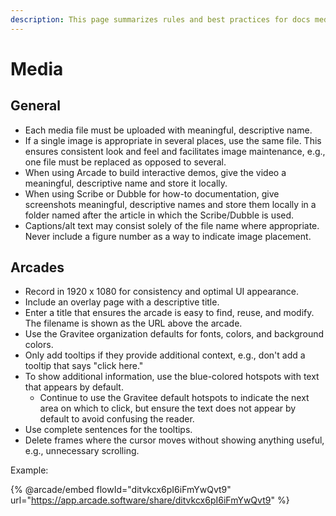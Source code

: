 ```yaml
---
description: This page summarizes rules and best practices for docs media
---
```


# Media

## General

* Each media file must be uploaded with meaningful, descriptive name.
* If a single image is appropriate in several places, use the same file. This ensures consistent look and feel and facilitates image maintenance, e.g., one file must be replaced as opposed to several.
* When using Arcade to build interactive demos, give the video a meaningful, descriptive name and store it locally.
* When using Scribe or Dubble for how-to documentation, give screenshots meaningful, descriptive names and store them locally in a folder named after the article in which the Scribe/Dubble is used.
* Captions/alt text may consist solely of the file name where appropriate. Never include a figure number as a way to indicate image placement.

## Arcades

* Record in 1920 x 1080 for consistency and optimal UI appearance.
* Include an overlay page with a descriptive title.
* Enter a title that ensures the arcade is easy to find, reuse, and modify. The filename is shown as the URL above the arcade.
* Use the Gravitee organization defaults for fonts, colors, and background colors.
* Only add tooltips if they provide additional context, e.g., don't add a tooltip that says "click here."
* To show additional information, use the blue-colored hotspots with text that appears by default.&#x20;
  * Continue to use the Gravitee default hotspots to indicate the next area on which to click, but ensure the text does not appear by default to avoid confusing the reader.
* Use complete sentences for the tooltips.
* Delete frames where the cursor moves without showing anything useful, e.g., unnecessary scrolling.

Example:

{% @arcade/embed flowId="ditvkcx6pI6iFmYwQvt9" url="https://app.arcade.software/share/ditvkcx6pI6iFmYwQvt9" %}
